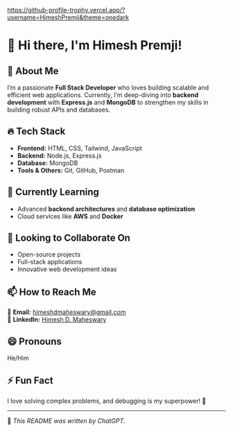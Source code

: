 https://github-profile-trophy.vercel.app/?username=HimeshPremji&theme=onedark

# 👋 Hi there, I'm Himesh Premji!  

## 🚀 About Me  
I’m a passionate **Full Stack Developer** who loves building scalable and efficient web applications. Currently, I’m deep-diving into **backend development** with **Express.js** and **MongoDB** to strengthen my skills in building robust APIs and databases.  

## 🔥 Tech Stack  
- **Frontend:** HTML, CSS, Tailwind, JavaScript  
- **Backend:** Node.js, Express.js  
- **Database:** MongoDB 
- **Tools & Others:** Git, GitHub, Postman  

## 🌱 Currently Learning  
- Advanced **backend architectures** and **database optimization**  
- Cloud services like **AWS** and **Docker**  

## 🤝 Looking to Collaborate On  
- Open-source projects  
- Full-stack applications  
- Innovative web development ideas  

## 📫 How to Reach Me  
📧 **Email:** [himeshdmaheswary@gmail.com](mailto:himeshdmaheswary@gmail.com)  
📄 **LinkedIn:** [Himesh D. Maheswary](https://www.linkedin.com/in/himeshdmaheswary2122/)  

## 😄 Pronouns  
He/Him  

## ⚡ Fun Fact  
I love solving complex problems, and debugging is my superpower! 🚀  

---  
📌 *This README was written by ChatGPT.*  
